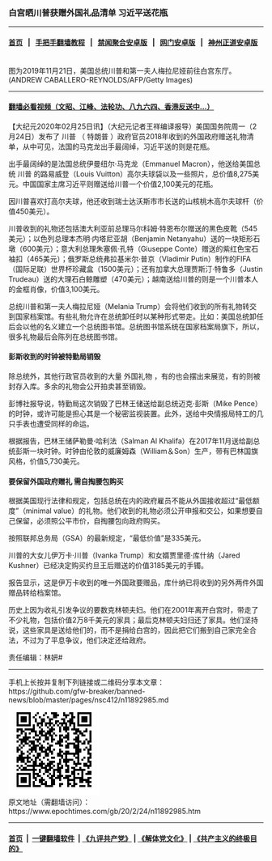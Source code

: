 ### 白宫晒川普获赠外国礼品清单 习近平送花瓶
------------------------

#### [首页](https://github.com/gfw-breaker/banned-news/blob/master/README.md) &nbsp;&nbsp;|&nbsp;&nbsp; [手把手翻墙教程](https://github.com/gfw-breaker/guides/wiki) &nbsp;&nbsp;|&nbsp;&nbsp; [禁闻聚合安卓版](https://github.com/gfw-breaker/bn-android) &nbsp;&nbsp;|&nbsp;&nbsp; [网门安卓版](https://github.com/oGate2/oGate) &nbsp;&nbsp;|&nbsp;&nbsp; [神州正道安卓版](https://github.com/SzzdOgate/update) 



<div><img alt="" class="aligncenter wp-post-image" src="https://i.epochtimes.com/assets/uploads/2019/11/GettyImages-1183818285-600x400.jpg"/>
<div class="red16 caption">
 图为2019年11月21日，美国总统川普和第一夫人梅拉尼娅前往白宫东厅。(ANDREW CABALLERO-REYNOLDS/AFP/Getty Images)
</div>
</div><hr/>

#### [翻墙必看视频（文昭、江峰、法轮功、八九六四、香港反送中...）](https://github.com/gfw-breaker/banned-news/blob/master/pages/link3.md)

<div><p>
 【大纪元2020年02月25日讯】（大纪元记者王祥编译报导）美国国务院周一（2月24日）发布了
 <ok href="https://www.epochtimes.com/gb/tag/%E5%B7%9D%E6%99%AE.html">
  川普
 </ok>
 （
 <ok href="https://www.epochtimes.com/gb/tag/%E7%89%B9%E6%9C%97%E6%99%AE.html">
  特朗普
 </ok>
 ）政府官员2018年收到的外国政府赠送礼物清单，从中可见，法国的马克龙出手最阔绰，习近平送的则是花瓶。
</p>
<p>
 出手最阔绰的是法国总统伊曼纽尔·马克龙（Emmanuel Macron），他送给美国总统
 <ok href="https://www.epochtimes.com/gb/tag/%E5%B7%9D%E6%99%AE.html">
  川普
 </ok>
 的路易威登（Louis Vuitton）高尔夫球袋以及一些照片，总价值8,275美元。中国国家主席习近平则赠送给川普一个价值2,100美元的花瓶。
</p>
<p>
 因川普喜欢打高尔夫球，他还收到瑞士达沃斯市市长送的山核桃木高尔夫球杆（价值450美元）。
</p>
<p>
 川普收到的礼物还包括澳大利亚前总理马尔科姆·特恩布尔赠送的黑色皮靴（545美元）；以色列总理本杰明·内塔尼亚胡（Benjamin Netanyahu）送的一块矩形石墩（600美元）；意大利总理朱塞佩·孔特（Giuseppe Conte）赠送的紫红色宝石袖扣（465美元）；俄罗斯总统弗拉基米尔·普京（Vladimir Putin）制作的FIFA（国际足联）世界杯珍藏盒（1500美元）；还有加拿大总理贾斯汀·特鲁多（Justin Trudeau）送的大理石白鲸雕塑（470美元）；越南送给川普的则是一个川普本人的金框肖像，价值3,100美元。
</p>
<p>
 总统川普和第一夫人梅拉尼娅（Melania Trump）会将他们收到的所有礼物转交到国家档案馆。有些礼物允许在总统卸任时以某种形式带走。比如：美国总统卸任后会以他的名义建立一个总统图书馆。总统图书馆系统在国家档案局旗下，所以，很多礼物最后会陈列在总统图书馆。
</p>
<h4>
 彭斯收到的时钟被特勤局销毁
</h4>
<p>
 除总统外，其他行政官员收到的大量
 <ok href="https://www.epochtimes.com/gb/tag/%E5%A4%96%E5%9B%BD%E7%A4%BC%E7%89%A9.html">
  外国礼物
 </ok>
 ，有的也会摆出来展览，有的则被封存入库。多余的礼物会公开拍卖甚至销毁。
</p>
<p>
 彭博社报导说，特勤局这次销毁了巴林王储送给副总统迈克·彭斯（Mike Pence）的时钟，或许可能是担心其是一个秘密监视装置。此外，送给中央情报局特工的几只手表也遭受同样的命运。
</p>
<p>
 根据报告，巴林王储萨勒曼·哈利法（Salman Al Khalifa）在2017年11月送给副总统彭斯一块时钟。时钟由伦敦的威廉姆森（William＆Son）生产，带有巴林国旗风格，价值5,730美元。
</p>
<h4>
 要保留外国政府赠礼 需自掏腰包购买
</h4>
<p>
 根据美国现行法律和规定，包括总统在内的政府雇员不能从外国接收超过“最低额度”（minimal value）的礼物。他们收到的礼物必须公开申报和交公，如果想要自己保留，必须照公平市价，自掏腰包向政府购买。
</p>
<p>
 按照联邦总务局（GSA）的最新规定，“最低价值”是335美元。
</p>
<p>
 川普的大女儿伊万卡·川普（Ivanka Trump）和女婿贾里德·库什纳（Jared Kushner）已经决定购买约旦王后赠送的价值3185美元的手镯。
</p>
<p>
 报告显示，这是伊万卡收到的唯一外国政要赠品，库什纳已将收到的另外两件外国赠品转给档案馆。
</p>
<p>
 历史上因为收礼引发争议的要数克林顿夫妇。他们在2001年离开白宫时，带走了不少礼物，包括价值2万8千美元的家具；最后克林顿夫妇归还了家具。他们坚持说，这些家具是送给他们的，而不是捐给白宫的，因此把它们搬到自己家完全合法，不过为了平息争议，他们决定还给政府。
</p>
<p>
 责任编辑：林妍#
</p>
</div>
<hr/>
手机上长按并复制下列链接或二维码分享本文章：<br/>
https://github.com/gfw-breaker/banned-news/blob/master/pages/nsc412/n11892985.md <br/>
<a href='https://github.com/gfw-breaker/banned-news/blob/master/pages/nsc412/n11892985.md'><img src='https://github.com/gfw-breaker/banned-news/blob/master/pages/nsc412/n11892985.md.png'/></a> <br/>
原文地址（需翻墙访问）：https://www.epochtimes.com/gb/20/2/24/n11892985.htm


------------------------
#### [首页](https://github.com/gfw-breaker/banned-news/blob/master/README.md) &nbsp;|&nbsp; [一键翻墙软件](https://github.com/gfw-breaker/nogfw/blob/master/README.md) &nbsp;| [《九评共产党》](https://github.com/gfw-breaker/9ping.md/blob/master/README.md#九评之一评共产党是什么) | [《解体党文化》](https://github.com/gfw-breaker/jtdwh.md/blob/master/README.md) | [《共产主义的终极目的》](https://github.com/gfw-breaker/gczydzjmd.md/blob/master/README.md)


<img src='http://gfw-breaker.win/banned-news/pages/nsc412/n11892985.md' width='0px' height='0px'/>